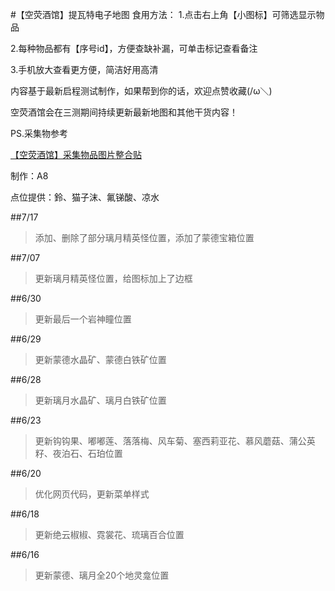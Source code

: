 #【空荧酒馆】提瓦特电子地图
食用方法：
1.点击右上角【小图标】可筛选显示物品

2.每种物品都有【序号id】，方便查缺补漏，可单击标记查看备注

3.手机放大查看更方便，简洁好用高清

内容基于最新启程测试制作，如果帮到你的话，欢迎点赞收藏(/ω＼)

空荧酒馆会在三测期间持续更新最新地图和其他干货内容！

PS.采集物参考

[【空荧酒馆】采集物品图片整合贴](https://bbs.mihoyo.com/ys/article/1339175)



制作：A8

点位提供：鈴、猫子沫、氟锑酸、凉水

##7/17 
>添加、删除了部分璃月精英怪位置，添加了蒙德宝箱位置

##7/07 
>更新璃月精英怪位置，给图标加上了边框

##6/30 
>更新最后一个岩神瞳位置

##6/29 
>更新蒙德水晶矿、蒙德白铁矿位置

##6/28 
>更新璃月水晶矿、璃月白铁矿位置

##6/23 
>更新钩钩果、嘟嘟莲、落落梅、风车菊、塞西莉亚花、慕风蘑菇、蒲公英籽、夜泊石、石珀位置

##6/20 
>优化网页代码，更新菜单样式

##6/18 
>更新绝云椒椒、霓裳花、琉璃百合位置

##6/16 
>更新蒙德、璃月全20个地灵龛位置















